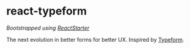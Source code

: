 
# react-typeform
*Bootstrapped using [ReactStarter](https://github.com/iwilsonq/ReactStarter)*

The next evolution in better forms for better UX. Inspired by [Typeform](https://www.typeform.com/
).
